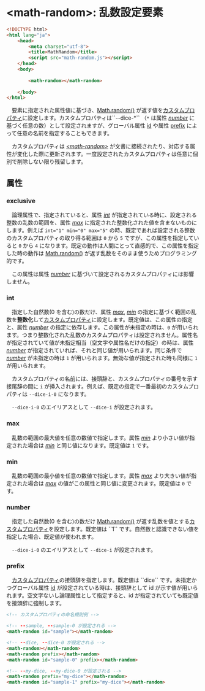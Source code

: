 ﻿# \<math-random\>: 乱数設定要素
```html
<!DOCTYPE html>
<html lang="ja">
	<head>
		<meta charset="utf-8">
		<title>MathRandom</title>
		<script src="math-random.js"></script>
	</head>
	<body>
		
		<math-random></math-random>
		
	</body>
</html>
```
　要素に指定された属性値に基づき、[Math.random()](https://developer.mozilla.org/ja/docs/Web/JavaScript/Reference/Global_Objects/Math/random) が返す値を[カスタムプロパティ](https://developer.mozilla.org/ja/docs/Web/CSS/--*)に設定します。カスタムプロパティは``--dice-*`` （``*`` は属性 *[number](#number)* に基づく任意の数）として設定されますが、グローバル属性 [id](https://developer.mozilla.org/ja/docs/Web/HTML/Global_attributes/id) や属性 [prefix](#prefix) によって任意の名前を指定することもできます。

　カスタムプロパティは *[\<math-random\>](#math-random-乱数設定要素)* が文書に接続されたり、対応する属性が変化した際に更新されます。一度設定されたカスタムプロパティは任意に個別で削除しない限り残留します。

## 属性
### exclusive
　論理属性で、指定されていると、属性 *[int](#int)* が指定されている時に、設定される整数の乱数の範囲を、属性 *[max](#max)* に指定された整数化された値を含まないものにします。例えば ``int="1" min="0" max="5"`` の時、既定であれば設定される整数のカスタムプロパティの取り得る範囲は ``0`` から ``5`` ですが、この属性を指定していると ``0`` から ``4`` になります。既定の動作は人間にとって直感的で、この属性を指定した時の動作は [Math.random()](https://developer.mozilla.org/ja/docs/Web/JavaScript/Reference/Global_Objects/Math/random) が返す乱数をそのまま使うためプログラミング的です。

　この属性は属性 *[number](#number)* に基づいて設定されるカスタムプロパティには影響しません。
### int
　指定した自然数(0 を含む)の数だけ、属性 *[max](#max)*, *[min](#min)* の指定に基づく範囲の乱数を**整数化**して[カスタムプロパティ](https://developer.mozilla.org/ja/docs/Web/CSS/--*)に設定します。既定値は、この属性の指定と、属性 *[number](#number)* の指定に依存します。この属性が未指定の時は、``0`` が用いられます。つまり整数化された乱数のカスタムプロパティは設定されません。属性名が指定されていて値が未指定相当（空文字や属性名だけの指定）の時は、属性 *[number](#number)* が指定されていれば、それと同じ値が用いられます。同じ条件で *[number](#number)* が未指定の時は ``1`` が用いられます。無効な値が指定された時も同様に ``1`` が用いられます。

　カスタムプロパティの名前には、接頭辞と、カスタムプロパティの番号を示す接尾辞の間に ``i`` が挿入されます。例えば、既定の指定で一番最初のカスタムプロパティは ``--dice-i-0`` になります。

　``--dice-i-0`` のエイリアスとして ``--dice-i`` が設定されます。
### max
　乱数の範囲の最大値を任意の数値で指定します。属性 *[min](#min)* より小さい値が指定された場合は *[min](#min)* と同じ値になります。既定値は ``1`` です。
### min
　乱数の範囲の最小値を任意の数値で指定します。属性 *[max](#max)* より大きい値が指定された場合は *[max](#max)* の値がこの属性と同じ値に変更されます。既定値は ``0`` です。
### number
　指定した自然数(0 を含む)の数だけ [Math.random()](https://developer.mozilla.org/ja/docs/Web/JavaScript/Reference/Global_Objects/Math/random) が返す乱数を値とする[カスタムプロパティ](https://developer.mozilla.org/ja/docs/Web/CSS/--*)を設定します。既定値は ``1`` です。自然数と認識できない値を指定した場合、既定値が使われます。

　``--dice-i-0`` のエイリアスとして ``--dice-i`` が設定されます。
### prefix
　[カスタムプロパティ](https://developer.mozilla.org/ja/docs/Web/CSS/--*)の接頭辞を指定します。既定値は ``dice`` です。未指定かつグローバル属性 [id](https://developer.mozilla.org/ja/docs/Web/HTML/Global_attributes/id) が設定されている時は、接頭辞として id が示す値が用いられます。空文字ないし論理属性として指定すると、id が指定されていても既定値を接頭辞に強制します。
```html
<!-- カスタムプロパティの命名規則例 -->

<!-- --sample, --sample-0 が設定される -->
<math-random id="sample"></math-random>

<!-- --dice, --dice-0 が設定される -->
<math-random></math-random>
<math-random prefix></math-random>
<math-random id="sample-0" prefix></math-random>

<!-- --my-dice, --my-dice-0 が設定される -->
<math-random prefix="my-dice"></math-random>
<math-random id="sample-1" prefix="my-dice"></math-random>
```